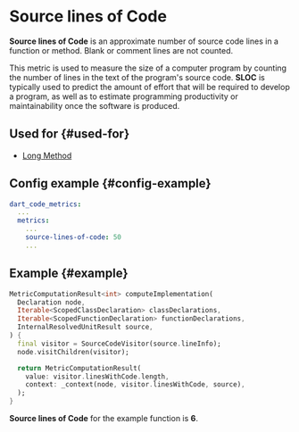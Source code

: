 # Source lines of Code

**Source lines of Code** is an approximate number of source code lines in a function or method. Blank or comment lines are not counted.

This metric is used to measure the size of a computer program by counting the number of lines in the text of the program's source code. **SLOC** is typically used to predict the amount of effort that will be required to develop a program, as well as to estimate programming productivity or maintainability once the software is produced.

## Used for {#used-for}

* [Long Method](../anti-patterns/long-method.md)

## Config example {#config-example}

```yaml
dart_code_metrics:
  ...
  metrics:
    ...
    source-lines-of-code: 50
    ...
```

## Example {#example}

```dart
MetricComputationResult<int> computeImplementation(
  Declaration node,
  Iterable<ScopedClassDeclaration> classDeclarations,
  Iterable<ScopedFunctionDeclaration> functionDeclarations,
  InternalResolvedUnitResult source,
) {
  final visitor = SourceCodeVisitor(source.lineInfo);
  node.visitChildren(visitor);

  return MetricComputationResult(
    value: visitor.linesWithCode.length,
    context: _context(node, visitor.linesWithCode, source),
  );
}
```

**Source lines of Code** for the example function is **6**.
